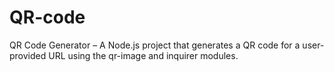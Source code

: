 # QR-code
QR Code Generator – A Node.js project that generates a QR code for a user-provided URL using the qr-image and inquirer modules.
